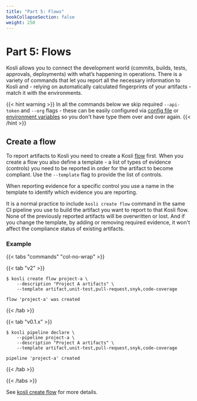 ```yaml
---
title: "Part 5: Flows"
bookCollapseSection: false
weight: 250
---
```

# Part 5: Flows

Kosli allows you to connect the development world (commits, builds, tests, approvals, deployments) with what’s happening in operations. There is a variety of commands that let you report all the necessary information to Kosli and - relying on automatically calculated fingerprints of your artifacts - match it with the environments.

{{< hint warning >}}
In all the commands below we skip required `--api-token` and `--org` flags - these can be easily configured via [config file](/getting_started/install/#assigning-flags-via-config-files) or [environment variables](/getting_started/install/#assigning-flags-via-environment-variables) so you don't have type them over and over again.
{{< /hint >}}

## Create a flow

To report artifacts to Kosli you need to create a Kosli [flow](/understand_kosli/concepts/#flows) first. When you create a flow you also define a template - a list of types of evidence (controls) you need to be reported in order for the artifact to become compliant. Use the `--template` flag to provide the list of controls. 

When reporting evidence for a specific control you use a name in the template to identify which evidence you are reporting.

It is a normal practice to include `kosli create flow` command in the same CI pipeline you use to build the artifact you want to report to that Kosli flow. None of the previously reported artifacts will be overwritten or lost. And if you change the template, by adding or removing required evidence, it won't affect the compliance status of existing artifacts.

### Example

{{< tabs "commands" "col-no-wrap" >}}

{{< tab "v2" >}}
```
$ kosli create flow project-a \
	--description "Project A artifacts" \
	--template artifact,unit-test,pull-request,snyk,code-coverage

flow 'project-a' was created
```
{{< /tab >}}

{{< tab "v0.1.x" >}}
```
$ kosli pipeline declare \
	--pipeline project-a \
	--description "Project A artifacts" \
	--template artifact,unit-test,pull-request,snyk,code-coverage

pipeline 'project-a' created
```
{{< /tab >}}

{{< /tabs >}}

See [kosli create flow](/client_reference/kosli_create_flow/) for more details. 
